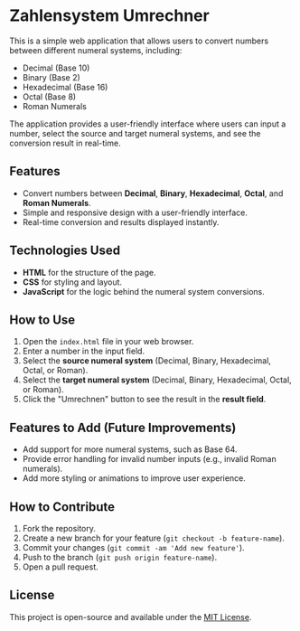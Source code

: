 # Zahlensystem Umrechner

This is a simple web application that allows users to convert numbers between different numeral systems, including:

- Decimal (Base 10)
- Binary (Base 2)
- Hexadecimal (Base 16)
- Octal (Base 8)
- Roman Numerals

The application provides a user-friendly interface where users can input a number, select the source and target numeral systems, and see the conversion result in real-time.

## Features

- Convert numbers between **Decimal**, **Binary**, **Hexadecimal**, **Octal**, and **Roman Numerals**.
- Simple and responsive design with a user-friendly interface.
- Real-time conversion and results displayed instantly.

## Technologies Used

- **HTML** for the structure of the page.
- **CSS** for styling and layout.
- **JavaScript** for the logic behind the numeral system conversions.

## How to Use

1. Open the `index.html` file in your web browser.
2. Enter a number in the input field.
3. Select the **source numeral system** (Decimal, Binary, Hexadecimal, Octal, or Roman).
4. Select the **target numeral system** (Decimal, Binary, Hexadecimal, Octal, or Roman).
5. Click the "Umrechnen" button to see the result in the **result field**.

## Features to Add (Future Improvements)

- Add support for more numeral systems, such as Base 64.
- Provide error handling for invalid number inputs (e.g., invalid Roman numerals).
- Add more styling or animations to improve user experience.

## How to Contribute

1. Fork the repository.
2. Create a new branch for your feature (`git checkout -b feature-name`).
3. Commit your changes (`git commit -am 'Add new feature'`).
4. Push to the branch (`git push origin feature-name`).
5. Open a pull request.

## License

This project is open-source and available under the [MIT License](LICENSE).
